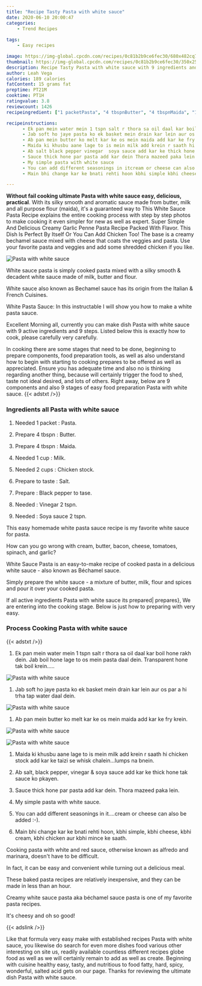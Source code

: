 ```yaml
---
title: "Recipe Tasty Pasta with white sauce"
date: 2020-06-10 20:00:47
categories:
    - Trend Recipes
    
tags:
    - Easy recipes

image: https://img-global.cpcdn.com/recipes/0c81b2b9ce6fec30/680x482cq70/pasta-with-white-sauce-recipe-main-photo.jpg
thumbnail: https://img-global.cpcdn.com/recipes/0c81b2b9ce6fec30/350x250cq70/pasta-with-white-sauce-recipe-main-photo.jpg
description: Recipe Tasty Pasta with white sauce with 9 ingredients and 9 stages of easy cooking.
author: Leah Vega
calories: 189 calories
fatContent: 15 grams fat
preptime: PT21M
cooktime: PT1H
ratingvalue: 3.8
reviewcount: 1426
recipeingredient: ["1 packetPasta", "4 tbspnButter", "4 tbspnMaida", "1 cupMilk", "2 cupsChicken stock", "to tasteSalt", "Black pepper to tase", "Vinegar 2 tspn", "Soya sauce 2 tspn"]

recipeinstructions: 
      - Ek pan mein water mein 1 tspn salt r thora sa oil daal kar boil hone rakh dein Jab boil hone lage to os mein pasta daal dein Transparent hone tak boil krein 
      - Jab soft ho jaye pasta ko ek basket mein drain kar lein aur os par a hi trha tap water daal dein 
      - Ab pan mein butter ko melt kar ke os mein maida add kar ke fry krein 
      - Maida ki khusbu aane lage to is mein milk add krein r saath hi chicken stock add kar ke taizi se whisk chaleinlumps na bnein 
      - Ab salt black pepper vinegar  soya sauce add kar ke thick hone tak sauce ko pkayen 
      - Sauce thick hone par pasta add kar dein Thora mazeed paka lein 
      - My simple pasta with white sauce 
      - You can add different seasonings in itcream or cheese can also be added  
      - Main bhi change kar ke bnati rehti hoon kbhi simple kbhi cheese kbhi cream kbhi chicken aur kbhi mince ke saath

---
```




**Without fail cooking ultimate Pasta with white sauce easy, delicious, practical**. With its silky smooth and aromatic sauce made from butter, milk and all purpose flour (maida), it&#39;s a guaranteed way to This White Sauce Pasta Recipe explains the entire cooking process with step by step photos to make cooking it even simpler for new as well as expert. Super Simple And Delicious Creamy Garlic Penne Pasta Recipe Packed With Flavor. This Dish Is Perfect By Itself Or You Can Add Chicken Too! The base is a creamy bechamel sauce mixed with cheese that coats the veggies and pasta. Use your favorite pasta and veggies and add some shredded chicken if you like.


![Pasta with white sauce](https://img-global.cpcdn.com/recipes/0c81b2b9ce6fec30/680x482cq70/pasta-with-white-sauce-recipe-main-photo.jpg "Pasta with white sauce")



White sauce pasta is simply cooked pasta mixed with a silky smooth &amp; decadent white sauce made of milk, butter and flour.

White sauce also known as Bechamel sauce has its origin from the Italian &amp; French Cuisines.

White Pasta Sauce: In this instructable I will show you how to make a white pasta sauce.


Excellent Morning all, currently you can make dish Pasta with white sauce with 9 active ingredients and 9 steps. Listed below this is exactly how to cook, please carefully very carefully.

In cooking there are some stages that need to be done, beginning to prepare components, food preparation tools, as well as also understand how to begin with starting to cooking prepares to be offered as well as appreciated. Ensure you has adequate time and also no is thinking regarding another thing, because will certainly trigger the food to shed, taste not ideal desired, and lots of others. Right away, below are 9 components and also 9 stages of easy food preparation Pasta with white sauce.
{{< adstxt />}}

### Ingredients all Pasta with white sauce


1. Needed 1 packet : Pasta.

1. Prepare 4 tbspn : Butter.

1. Prepare 4 tbspn : Maida.

1. Needed 1 cup : Milk.

1. Needed 2 cups : Chicken stock.

1. Prepare to taste : Salt.

1. Prepare  : Black pepper to tase.

1. Needed  : Vinegar 2 tspn.

1. Needed  : Soya sauce 2 tspn.


This easy homemade white pasta sauce recipe is my favorite white sauce for pasta.

How can you go wrong with cream, butter, bacon, cheese, tomatoes, spinach, and garlic?

White Sauce Pasta is an easy-to-make recipe of cooked pasta in a delicious white sauce - also known as Béchamel sauce.

Simply prepare the white sauce - a mixture of butter, milk, flour and spices and pour it over your cooked pasta.


If all active ingredients Pasta with white sauce its prepared| prepares}, We are entering into the cooking stage. Below is just how to preparing with very easy.

### Process Cooking Pasta with white sauce

{{< adstxt />}}


1. Ek pan mein water mein 1 tspn salt r thora sa oil daal kar boil hone rakh dein. Jab boil hone lage to os mein pasta daal dein. Transparent hone tak boil krein.....



![Pasta with white sauce](https://img-global.cpcdn.com/steps/00a2b80d85157881/160x128cq70/pasta-with-white-sauce-recipe-step-1-photo.jpg" "Pasta with white sauce")



1. Jab soft ho jaye pasta ko ek basket mein drain kar lein aur os par a hi trha tap water daal dein.



![Pasta with white sauce](https://img-global.cpcdn.com/steps/94e926fd0b0df244/160x128cq70/pasta-with-white-sauce-recipe-step-2-photo.jpg" "Pasta with white sauce")



1. Ab pan mein butter ko melt kar ke os mein maida add kar ke fry krein.



![Pasta with white sauce](https://img-global.cpcdn.com/steps/9cc79360fa19a4b8/160x128cq70/pasta-with-white-sauce-recipe-step-3-photo.jpg" "Pasta with white sauce")

![Pasta with white sauce](https://img-global.cpcdn.com/steps/60b6424b8f70e39d/160x128cq70/pasta-with-white-sauce-recipe-step-3-photo.jpg" "Pasta with white sauce")



1. Maida ki khusbu aane lage to is mein milk add krein r saath hi chicken stock add kar ke taizi se whisk chalein...lumps na bnein.



1. Ab salt, black pepper, vinegar &amp; soya sauce add kar ke thick hone tak sauce ko pkayen.



1. Sauce thick hone par pasta add kar dein. Thora mazeed paka lein.



1. My simple pasta with white sauce.



1. You can add different seasonings in it....cream or cheese can also be added :-).



1. Main bhi change kar ke bnati rehti hoon, kbhi simple, kbhi cheese, kbhi cream, kbhi chicken aur kbhi mince ke saath.




Cooking pasta with white and red sauce, otherwise known as alfredo and marinara, doesn&#39;t have to be difficult.

In fact, it can be easy and convenient while turning out a delicious meal.

These baked pasta recipes are relatively inexpensive, and they can be made in less than an hour.

Creamy white sauce pasta aka béchamel sauce pasta is one of my favorite pasta recipes.

It&#39;s cheesy and oh so good!


{{< adslink />}}

Like that formula very easy make with established recipes Pasta with white sauce, you likewise do search for even more dishes food various other interesting on site us, readily available countless different recipes globe food as well as we will certainly remain to add as well as create. Beginning with cuisine healthy easy, tasty, and nutritious to food fatty, hard, spicy, wonderful, salted acid gets on our page. Thanks for reviewing the ultimate dish Pasta with white sauce.
